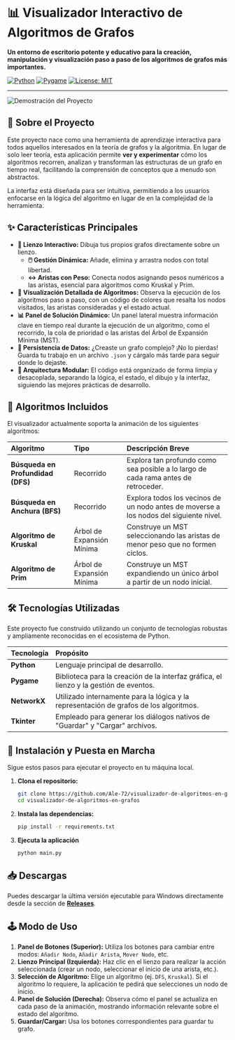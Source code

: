 # 📊 Visualizador Interactivo de Algoritmos de Grafos

**Un entorno de escritorio potente y educativo para la creación, manipulación y visualización paso a paso de los algoritmos de grafos más importantes.**

[![Python](https://img.shields.io/badge/Python-3.9%2B-blue?style=for-the-badge&logo=python)](https://www.python.org/)
[![Pygame](https://img.shields.io/badge/Pygame-2.5.2-green?style=for-the-badge&logo=pygame)](https://www.pygame.org/)
[![License: MIT](https://img.shields.io/badge/License-MIT-yellow.svg?style=for-the-badge)](https://opensource.org/licenses/MIT)

---

![Demostración del Proyecto](demo.gif)

## 📜 Sobre el Proyecto

Este proyecto nace como una herramienta de aprendizaje interactiva para todos aquellos interesados en la teoría de grafos y la algoritmia. En lugar de solo leer teoría, esta aplicación permite **ver y experimentar** cómo los algoritmos recorren, analizan y transforman las estructuras de un grafo en tiempo real, facilitando la comprensión de conceptos que a menudo son abstractos.

La interfaz está diseñada para ser intuitiva, permitiendo a los usuarios enfocarse en la lógica del algoritmo en lugar de en la complejidad de la herramienta.

## ✨ Características Principales

* **🎨 Lienzo Interactivo:** Dibuja tus propios grafos directamente sobre un lienzo.
    * **🖱️ Gestión Dinámica:** Añade, elimina y arrastra nodos con total libertad.
    * **↔️ Aristas con Peso:** Conecta nodos asignando pesos numéricos a las aristas, esencial para algoritmos como Kruskal y Prim.
* **🧠 Visualización Detallada de Algoritmos:** Observa la ejecución de los algoritmos paso a paso, con un código de colores que resalta los nodos visitados, las aristas consideradas y el estado actual.
* **📊 Panel de Solución Dinámico:** Un panel lateral muestra información clave en tiempo real durante la ejecución de un algoritmo, como el recorrido, la cola de prioridad o las aristas del Árbol de Expansión Mínima (MST).
* **💾 Persistencia de Datos:** ¿Creaste un grafo complejo? ¡No lo pierdas! Guarda tu trabajo en un archivo `.json` y cárgalo más tarde para seguir donde lo dejaste.
* **🚀 Arquitectura Modular:** El código está organizado de forma limpia y desacoplada, separando la lógica, el estado, el dibujo y la interfaz, siguiendo las mejores prácticas de desarrollo.

## 🤖 Algoritmos Incluidos

El visualizador actualmente soporta la animación de los siguientes algoritmos:

| Algoritmo | Tipo | Descripción Breve |
| :--- | :--- | :--- |
| **Búsqueda en Profundidad (DFS)** | Recorrido | Explora tan profundo como sea posible a lo largo de cada rama antes de retroceder. |
| **Búsqueda en Anchura (BFS)** | Recorrido | Explora todos los vecinos de un nodo antes de moverse a los nodos del siguiente nivel. |
| **Algoritmo de Kruskal** | Árbol de Expansión Mínima | Construye un MST seleccionando las aristas de menor peso que no formen ciclos. |
| **Algoritmo de Prim** | Árbol de Expansión Mínima | Construye un MST expandiendo un único árbol a partir de un nodo inicial. |

## 🛠️ Tecnologías Utilizadas

Este proyecto fue construido utilizando un conjunto de tecnologías robustas y ampliamente reconocidas en el ecosistema de Python.

| Tecnología | Propósito |
| :--- | :--- |
| **Python** | Lenguaje principal de desarrollo. |
| **Pygame** | Biblioteca para la creación de la interfaz gráfica, el lienzo y la gestión de eventos. |
| **NetworkX** | Utilizado internamente para la lógica y la representación de grafos de los algoritmos. |
| **Tkinter** | Empleado para generar los diálogos nativos de "Guardar" y "Cargar" archivos. |

## 🚀 Instalación y Puesta en Marcha

Sigue estos pasos para ejecutar el proyecto en tu máquina local.

1.  **Clona el repositorio:**
    ```bash
    git clone https://github.com/Ale-72/visualizador-de-algoritmos-en-grafos.git
    cd visualizador-de-algoritmos-en-grafos
    ```

2.  **Instala las dependencias:**
    ```bash
    pip install -r requirements.txt
    ```

3.  **Ejecuta la aplicación**
    ```bash
    python main.py
    ```

## 📥 Descargas

Puedes descargar la última versión ejecutable para Windows directamente desde la sección de **[Releases](https://github.com/Ale-72/visualizador-de-algoritmos-en-grafos/releases/latest)**.

## 🕹️ Modo de Uso

1.  **Panel de Botones (Superior):** Utiliza los botones para cambiar entre modos: `Añadir Nodo`, `Añadir Arista`, `Mover Nodo`, etc.
2.  **Lienzo Principal (Izquierda):** Haz clic en el lienzo para realizar la acción seleccionada (crear un nodo, seleccionar el inicio de una arista, etc.).
3.  **Selección de Algoritmo:** Elige un algoritmo (ej. `DFS`, `Kruskal`). Si el algoritmo lo requiere, la aplicación te pedirá que selecciones un nodo de inicio.
4.  **Panel de Solución (Derecha):** Observa cómo el panel se actualiza en cada paso de la animación, mostrando información relevante sobre el estado del algoritmo.
5.  **Guardar/Cargar:** Usa los botones correspondientes para guardar tu grafo.